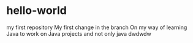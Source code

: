 # hello-world
my first repository 
My first change in the branch 
On my way of learning Java to work on Java projects and not only java
dwdwdw
